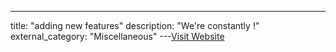 ---
title: "adding new features"
description: "We're constantly !"
external_category: "Miscellaneous"
---[Visit Website](https://feedback.projectdiscovery.io/changelog)

